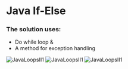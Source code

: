 # Java If-Else

### The solution uses: 
- Do while loop & 
- A method for exception handling 

![JavaLoopsII1](https://i.imgur.com/6nIhF0d.png)
![JavaLoopsII1](https://i.imgur.com/TbEEkmV.png)
![JavaLoopsII1](https://i.imgur.com/bjofuAK.png)
